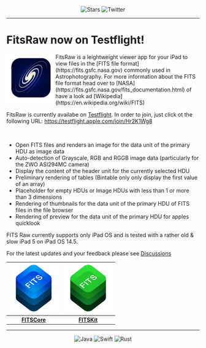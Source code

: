 
<p align="center">
  <img src="https://img.shields.io/github/stars/brampf?style=social" alt="Stars">
  <img src="https://img.shields.io/twitter/follow/brampfcloud?style=social" alt="Twitter">
 </p>
<hr /> 

# FitsRaw now on Testflight!

<p>
<img src="res/FitsRaw128.png" align="left">
FitsRaw is a leightweight viewer app for your iPad to view files in the [FITS file format](https://fits.gsfc.nasa.gov) commonly used in Astrophotography. For more information about the FITS file format head over to [NASA](https://fits.gsfc.nasa.gov/fits_documentation.html) of have a look ad [Wikipedia](https://en.wikipedia.org/wiki/FITS)
</p>

FitsRaw is currently availabe on [Testflight](https://testflight.apple.com). In order to join, just click ot the following URL: https://testflight.apple.com/join/Hr2K1Wg8

<br/>

* Open FITS files and renders an image for the data unit of the primary HDU as image data
* Auto-detection of Grayscale, RGB and RGGB image data (particularly for the ZWO ASI294MC camera)
* Display the content of the header unit for the currently selected HDU
* Preliminary rendering of tables (Bintable only only display the first value of an array)
* Placeholder for empty HDUs or Image HDUs with less than 1 or more than 3 dimensions
* Rendering of thumbnails for the data unit of the primary HDU of FITS files in the file browser
* Rendering of preview for the data unit of the primary HDU for apples quicklook

FITS Raw currently supports only iPad OS and is tested with a rather old & slow iPad 5 on iPad OS 14.5.

For the latest updates and your feedback please see [Discussions](https://github.com/brampf/fitskit/discussions/6)

| ![FITSCore](res/FITSCore128.png) | ![FITSKit](res/FITSKit128.png) |
| :--------: | :-------: |
| **[FITSCore](https://github.com/brampf/fitscore)** | **[FITSKit](https://github.com/brampf/fitskit)** |

<hr /> 

<p align="center">
<img src="https://img.shields.io/badge/Java-lightgray?style=flat&logo=java" alt="Java">
<img src="https://img.shields.io/badge/Swift-lightgray?style=flat&logo=swift" alt="Swift">
<img src="https://img.shields.io/badge/Rust-lightgray?style=flat&logo=rust" alt="Rust">
</p>